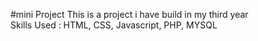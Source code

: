 #mini Project
This is a project i have build in my third year <br>
Skills Used : HTML, CSS, Javascript, PHP, MYSQL
